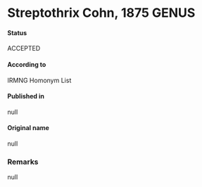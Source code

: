 Streptothrix Cohn, 1875 GENUS
=======

#### Status
ACCEPTED

#### According to
IRMNG Homonym List

#### Published in
null

#### Original name
null

### Remarks
null